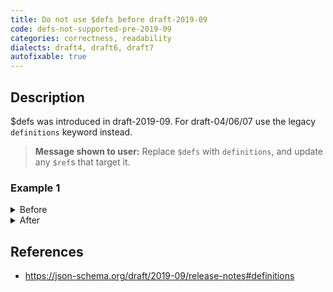 ```yaml
---
title: Do not use $defs before draft-2019-09
code: defs-not-supported-pre-2019-09
categories: correctness, readability
dialects: draft4, draft6, draft7
autofixable: true
---
```


## Description
$defs was introduced in draft-2019-09. For draft-04/06/07 use the legacy `definitions` keyword instead.

> **Message shown to user:**
> Replace `$defs` with `definitions`, and update any `$ref`s that target it.

### Example 1
<details><summary>Before</summary>

```json
{
  "$schema": "http://json-schema.org/draft-07/schema#",
  "$ref": "#/$defs/uuid",
  "$defs": {
    "uuid": {
      "type": "string",
      "format": "uuid"
    }
  }
}
```
</details>

<details><summary>After</summary>

```json
{
  "$schema": "http://json-schema.org/draft-07/schema#",
  "$ref": "#/definitions/uuid",
  "definitions": {
    "uuid": {
      "type": "string",
      "format": "uuid"
    }
  }
}
```
</details>

## References
* <https://json-schema.org/draft/2019-09/release-notes#definitions>
